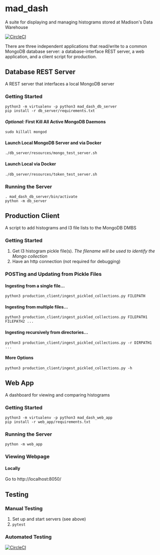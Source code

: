 # mad_dash
A suite for displaying and managing histograms stored at Madison's Data Warehouse

[![CircleCI](https://circleci.com/gh/WIPACrepo/mad_dash/tree/master.svg?style=shield)](https://circleci.com/gh/WIPACrepo/mad_dash/tree/master)

There are three independent applications that read/write to a common MongoDB database server: a database-interface REST server, a web application, and a client script for production.


## Database REST Server
A REST server that interfaces a local MongoDB server

### Getting Started
    python3 -m virtualenv -p python3 mad_dash_db_server
    pip install -r db_server/requirements.txt

#### *Optional:* First Kill All Active MongoDB Daemons
`sudo killall mongod`

#### Launch Local MongoDB Server and via Docker
    ./db_server/resources/mongo_test_server.sh

#### Launch Local  via Docker
    ./db_server/resources/token_test_server.sh

### Running the Server
    . mad_dash_db_server/bin/activate
    python -m db_server


## Production Client
A script to add histograms and I3 file lists to the MongoDB DMBS

### Getting Started
1. Get I3 histogram pickle file(s). *The filename will be used to identify the Mongo collection*
1. Have an http connection (not required for debugging)

### POSTing and Updating from Pickle Files
#### Ingesting from a single file...
    python3 production_client/ingest_pickled_collections.py FILEPATH
#### Ingesting from multiple files...
    python3 production_client/ingest_pickled_collections.py FILEPATH1 FILEPATH2 ...
#### Ingesting recursively from directories...
    python3 production_client/ingest_pickled_collections.py -r DIRPATH1 ...
#### More Options
    python3 production_client/ingest_pickled_collections.py -h


## Web App
A dashboard for viewing and comparing histograms

### Getting Started
    python3 -m virtualenv -p python3 mad_dash_web_app
    pip install -r web_app/requirements.txt

### Running the Server
    python -m web_app

### Viewing Webpage
#### Locally
Go to http://localhost:8050/


## Testing

### Manual Testing
1. Set up and start servers (see above)
1. `pytest`

### Automated Testing
[![CircleCI](https://circleci.com/gh/WIPACrepo/mad_dash/tree/master.svg?style=shield)](https://circleci.com/gh/WIPACrepo/mad_dash/tree/master)
